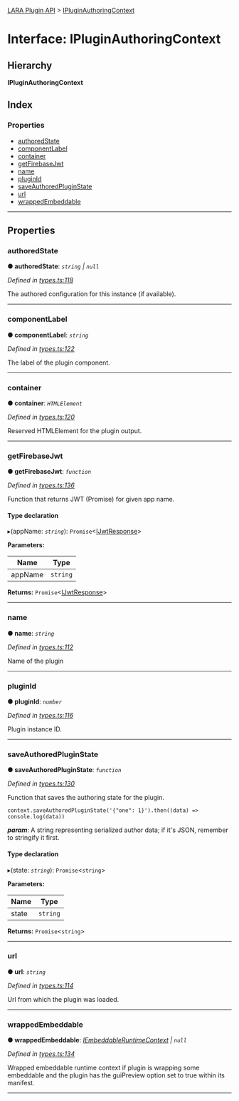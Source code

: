 [LARA Plugin API](../README.md) > [IPluginAuthoringContext](../interfaces/ipluginauthoringcontext.md)

# Interface: IPluginAuthoringContext

## Hierarchy

**IPluginAuthoringContext**

## Index

### Properties

* [authoredState](ipluginauthoringcontext.md#authoredstate)
* [componentLabel](ipluginauthoringcontext.md#componentlabel)
* [container](ipluginauthoringcontext.md#container)
* [getFirebaseJwt](ipluginauthoringcontext.md#getfirebasejwt)
* [name](ipluginauthoringcontext.md#name)
* [pluginId](ipluginauthoringcontext.md#pluginid)
* [saveAuthoredPluginState](ipluginauthoringcontext.md#saveauthoredpluginstate)
* [url](ipluginauthoringcontext.md#url)
* [wrappedEmbeddable](ipluginauthoringcontext.md#wrappedembeddable)

---

## Properties

<a id="authoredstate"></a>

###  authoredState

**● authoredState**: *`string` \| `null`*

*Defined in [types.ts:118](../../../lara-typescript/src/plugin-api/types.ts#L118)*

The authored configuration for this instance (if available).

___
<a id="componentlabel"></a>

###  componentLabel

**● componentLabel**: *`string`*

*Defined in [types.ts:122](../../../lara-typescript/src/plugin-api/types.ts#L122)*

The label of the plugin component.

___
<a id="container"></a>

###  container

**● container**: *`HTMLElement`*

*Defined in [types.ts:120](../../../lara-typescript/src/plugin-api/types.ts#L120)*

Reserved HTMLElement for the plugin output.

___
<a id="getfirebasejwt"></a>

###  getFirebaseJwt

**● getFirebaseJwt**: *`function`*

*Defined in [types.ts:136](../../../lara-typescript/src/plugin-api/types.ts#L136)*

Function that returns JWT (Promise) for given app name.

#### Type declaration
▸(appName: *`string`*): `Promise`<[IJwtResponse](ijwtresponse.md)>

**Parameters:**

| Name | Type |
| ------ | ------ |
| appName | `string` |

**Returns:** `Promise`<[IJwtResponse](ijwtresponse.md)>

___
<a id="name"></a>

###  name

**● name**: *`string`*

*Defined in [types.ts:112](../../../lara-typescript/src/plugin-api/types.ts#L112)*

Name of the plugin

___
<a id="pluginid"></a>

###  pluginId

**● pluginId**: *`number`*

*Defined in [types.ts:116](../../../lara-typescript/src/plugin-api/types.ts#L116)*

Plugin instance ID.

___
<a id="saveauthoredpluginstate"></a>

###  saveAuthoredPluginState

**● saveAuthoredPluginState**: *`function`*

*Defined in [types.ts:130](../../../lara-typescript/src/plugin-api/types.ts#L130)*

Function that saves the authoring state for the plugin.

```
context.saveAuthoredPluginState('{"one": 1}').then((data) => console.log(data))
```

*__param__*: A string representing serialized author data; if it's JSON, remember to stringify it first.

#### Type declaration
▸(state: *`string`*): `Promise`<`string`>

**Parameters:**

| Name | Type |
| ------ | ------ |
| state | `string` |

**Returns:** `Promise`<`string`>

___
<a id="url"></a>

###  url

**● url**: *`string`*

*Defined in [types.ts:114](../../../lara-typescript/src/plugin-api/types.ts#L114)*

Url from which the plugin was loaded.

___
<a id="wrappedembeddable"></a>

###  wrappedEmbeddable

**● wrappedEmbeddable**: *[IEmbeddableRuntimeContext](iembeddableruntimecontext.md) \| `null`*

*Defined in [types.ts:134](../../../lara-typescript/src/plugin-api/types.ts#L134)*

Wrapped embeddable runtime context if plugin is wrapping some embeddable and the plugin has the guiPreview option set to true within its manifest.

___

